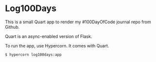 Log100Days
==========

This is a small Quart app to render my #100DayOfCode journal repo from Github. 

Quart is an async-enabled version of Flask. 

To run the app, use Hypercorn. It comes with Quart. 
```bash
$ hypercorn log100days:app
```

